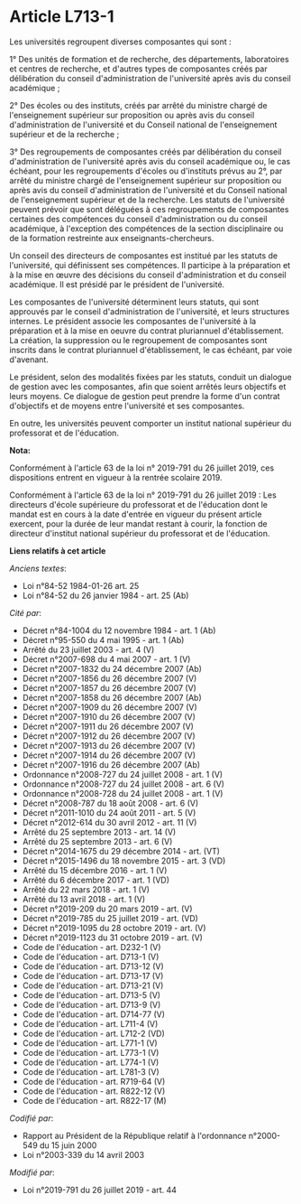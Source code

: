 # Article L713-1

Les universités regroupent diverses composantes qui sont :

1° Des unités de formation et de recherche, des départements, laboratoires et centres de recherche, et d'autres types de
composantes créés par délibération du conseil d'administration de l'université après avis du conseil académique ;

2° Des écoles ou des instituts, créés par arrêté du ministre chargé de l'enseignement supérieur sur proposition ou après avis
du conseil d'administration de l'université et du Conseil national de l'enseignement supérieur et de la recherche ;

3° Des regroupements de composantes créés par délibération du conseil d'administration de l'université après avis du conseil
académique ou, le cas échéant, pour les regroupements d'écoles ou d'instituts prévus au 2°, par arrêté du ministre chargé de
l'enseignement supérieur sur proposition ou après avis du conseil d'administration de l'université et du Conseil national de
l'enseignement supérieur et de la recherche. Les statuts de l'université peuvent prévoir que sont déléguées à ces
regroupements de composantes certaines des compétences du conseil d'administration ou du conseil académique, à l'exception
des compétences de la section disciplinaire ou de la formation restreinte aux enseignants-chercheurs.

Un conseil des directeurs de composantes est institué par les statuts de l'université, qui définissent ses compétences. Il
participe à la préparation et à la mise en œuvre des décisions du conseil d'administration et du conseil académique. Il est
présidé par le président de l'université.

Les composantes de l'université déterminent leurs statuts, qui sont approuvés par le conseil d'administration de
l'université, et leurs structures internes. Le président associe les composantes de l'université à la préparation et à la
mise en oeuvre du contrat pluriannuel d'établissement. La création, la suppression ou le regroupement de composantes sont
inscrits dans le contrat pluriannuel d'établissement, le cas échéant, par voie d'avenant.

Le président, selon des modalités fixées par les statuts, conduit un dialogue de gestion avec les composantes, afin que
soient arrêtés leurs objectifs et leurs moyens. Ce dialogue de gestion peut prendre la forme d'un contrat d'objectifs et de
moyens entre l'université et ses composantes.

En outre, les universités peuvent comporter un institut national supérieur du professorat et de l'éducation.

**Nota:**

Conformément à l'article 63 de la loi n° 2019-791 du 26 juillet 2019, ces dispositions entrent en vigueur à la rentrée
scolaire 2019.

Conformément à l'article 63 de la loi n° 2019-791 du 26 juillet 2019 : Les directeurs d'école supérieure du professorat et de
l'éducation dont le mandat est en cours à la date d'entrée en vigueur du présent article exercent, pour la durée de leur
mandat restant à courir, la fonction de directeur d'institut national supérieur du professorat et de l'éducation.

**Liens relatifs à cet article**

_Anciens textes_:

  - Loi n°84-52 1984-01-26 art. 25
  - Loi n°84-52 du 26 janvier 1984 - art. 25 (Ab)

_Cité par_:

  - Décret n°84-1004 du 12 novembre 1984 - art. 1 (Ab)
  - Décret n°95-550 du 4 mai 1995 - art. 1 (Ab)
  - Arrêté du 23 juillet 2003 - art. 4 (V)
  - Décret n°2007-698 du 4 mai 2007 - art. 1 (V)
  - Décret n°2007-1832 du 24 décembre 2007 (Ab)
  - Décret n°2007-1856 du 26 décembre 2007 (V)
  - Décret n°2007-1857 du 26 décembre 2007 (V)
  - Décret n°2007-1858 du 26 décembre 2007 (Ab)
  - Décret n°2007-1909 du 26 décembre 2007 (V)
  - Décret n°2007-1910 du 26 décembre 2007 (V)
  - Décret n°2007-1911 du 26 décembre 2007 (V)
  - Décret n°2007-1912 du 26 décembre 2007 (V)
  - Décret n°2007-1913 du 26 décembre 2007 (V)
  - Décret n°2007-1914 du 26 décembre 2007 (V)
  - Décret n°2007-1916 du 26 décembre 2007 (Ab)
  - Ordonnance n°2008-727 du 24 juillet 2008 - art. 1 (V)
  - Ordonnance n°2008-727 du 24 juillet 2008 - art. 6 (V)
  - Ordonnance n°2008-728 du 24 juillet 2008 - art. 1 (V)
  - Décret n°2008-787 du 18 août 2008 - art. 6 (V)
  - Décret n°2011-1010 du 24 août 2011 - art. 5 (V)
  - Décret n°2012-614 du 30 avril 2012 - art. 11 (V)
  - Arrêté du 25 septembre 2013 - art. 14 (V)
  - Arrêté du 25 septembre 2013 - art. 6 (V)
  - Décret n°2014-1675 du 29 décembre 2014 - art. (VT)
  - Décret n°2015-1496 du 18 novembre 2015 - art. 3 (VD)
  - Arrêté du 15 décembre 2016 - art. 1 (V)
  - Arrêté du 6 décembre 2017 - art. 1 (VD)
  - Arrêté du 22 mars 2018 - art. 1 (V)
  - Arrêté du 13 avril 2018 - art. 1 (V)
  - Décret n°2019-209 du 20 mars 2019 - art. (V)
  - Décret n°2019-785 du 25 juillet 2019 - art. (VD)
  - Décret n°2019-1095 du 28 octobre 2019 - art. (V)
  - Décret n°2019-1123 du 31 octobre 2019 - art. (V)
  - Code de l'éducation - art. D232-1 (V)
  - Code de l'éducation - art. D713-1 (V)
  - Code de l'éducation - art. D713-12 (V)
  - Code de l'éducation - art. D713-17 (V)
  - Code de l'éducation - art. D713-21 (V)
  - Code de l'éducation - art. D713-5 (V)
  - Code de l'éducation - art. D713-9 (V)
  - Code de l'éducation - art. D714-77 (V)
  - Code de l'éducation - art. L711-4 (V)
  - Code de l'éducation - art. L712-2 (VD)
  - Code de l'éducation - art. L771-1 (V)
  - Code de l'éducation - art. L773-1 (V)
  - Code de l'éducation - art. L774-1 (V)
  - Code de l'éducation - art. L781-3 (V)
  - Code de l'éducation - art. R719-64 (V)
  - Code de l'éducation - art. R822-12 (V)
  - Code de l'éducation - art. R822-17 (M)

_Codifié par_:

  - Rapport au Président de la République relatif à l'ordonnance n°2000-549 du 15 juin 2000
  - Loi n°2003-339 du 14 avril 2003

_Modifié par_:

  - Loi n°2019-791 du 26 juillet 2019 - art. 44

